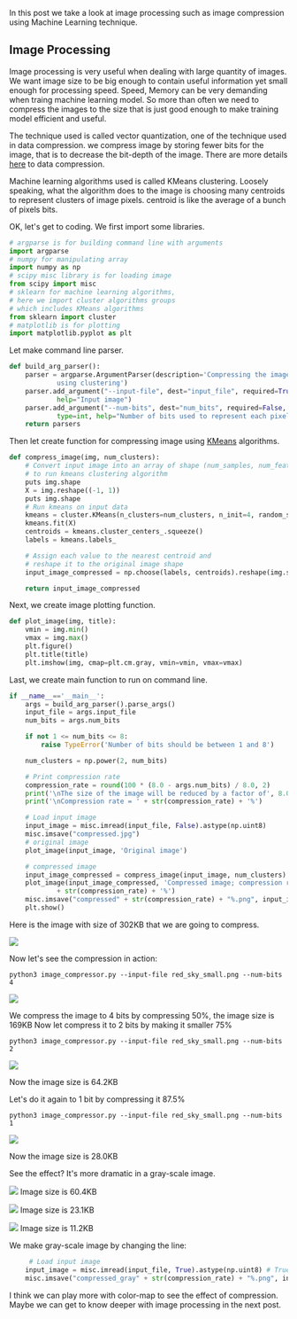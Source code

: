 In this post we take a look at image processing such as image compression using Machine Learning technique.

## Image Processing
Image processing is very useful when dealing with large quantity of images. We want image size to be big enough to contain useful information
yet small enough for processing speed. Speed, Memory can be very demanding when traing machine learning model. So more than often we need to compress the images
to the size that is just good enough to make training model efficient and useful.

The technique used is called vector quantization, one of the technique used in data compression. 
we compress image by storing fewer bits for the image, that is to decrease the bit-depth of the image.
There are more details [here](https://www.ics.uci.edu/~dan/pubs/DataCompression.html) to data compression.

Machine learning algorithms used is called KMeans clustering.
Loosely speaking, what the algorithm does to the image is choosing many centroids to represent clusters of image pixels.
centroid is like the average of a bunch of pixels bits.

OK, let's get to coding. We first import some libraries.

```Python
# argparse is for building command line with arguments
import argparse
# numpy for manipulating array
import numpy as np
# scipy misc library is for loading image
from scipy import misc 
# sklearn for machine learning algorithms, 
# here we import cluster algorithms groups 
# which includes KMeans algorithms
from sklearn import cluster
# matplotlib is for plotting
import matplotlib.pyplot as plt
```

Let make command line parser.
```Python
def build_arg_parser():
    parser = argparse.ArgumentParser(description='Compressing the image \
            using clustering')
    parser.add_argument("--input-file", dest="input_file", required=True,
            help="Input image")
    parser.add_argument("--num-bits", dest="num_bits", required=False,
            type=int, help="Number of bits used to represent each pixel")
    return parsers
```

Then let create function for compressing image using [KMeans](https://en.wikipedia.org/wiki/K-means_clustering) algorithms.

```Python
def compress_image(img, num_clusters):
    # Convert input image into an array of shape (num_samples, num_features)
    # to run kmeans clustering algorithm
    puts img.shape
    X = img.reshape((-1, 1))
    puts img.shape
    # Run kmeans on input data
    kmeans = cluster.KMeans(n_clusters=num_clusters, n_init=4, random_state=5)
    kmeans.fit(X)
    centroids = kmeans.cluster_centers_.squeeze()
    labels = kmeans.labels_

    # Assign each value to the nearest centroid and
    # reshape it to the original image shape
    input_image_compressed = np.choose(labels, centroids).reshape(img.shape)

    return input_image_compressed
```

Next, we create image plotting function.

```Python
def plot_image(img, title):
    vmin = img.min()
    vmax = img.max()
    plt.figure()
    plt.title(title)
    plt.imshow(img, cmap=plt.cm.gray, vmin=vmin, vmax=vmax)
```

Last, we create main function to run on command line.

```Python
if __name__=='__main__':
    args = build_arg_parser().parse_args()
    input_file = args.input_file
    num_bits = args.num_bits

    if not 1 <= num_bits <= 8:
        raise TypeError('Number of bits should be between 1 and 8')

    num_clusters = np.power(2, num_bits)

    # Print compression rate
    compression_rate = round(100 * (8.0 - args.num_bits) / 8.0, 2)
    print('\nThe size of the image will be reduced by a factor of', 8.0/args.num_bits)
    print('\nCompression rate = ' + str(compression_rate) + '%')

    # Load input image
    input_image = misc.imread(input_file, False).astype(np.uint8)
    misc.imsave("compressed.jpg")
    # original image
    plot_image(input_image, 'Original image')

    # compressed image
    input_image_compressed = compress_image(input_image, num_clusters)
    plot_image(input_image_compressed, 'Compressed image; compression rate = '
            + str(compression_rate) + '%')
    misc.imsave("compressed" + str(compression_rate) + "%.png", input_image_compressed)
    plt.show()
```
Here is the image with size of 302KB that we are going to compress.

![](https://images.viblo.asia/b21b1131-63f0-4080-b68d-a28b1096ebf1.png)

Now let's see the compression in action:
```Shell
python3 image_compressor.py --input-file red_sky_small.png --num-bits 4
```
![](https://images.viblo.asia/0ce86a5c-b0eb-4b72-9941-adf72fe677f0.png)

We compress the image to 4 bits by compressing 50%, the image size is 169KB
Now let compress it to 2 bits by making it smaller 75%

```Shell
python3 image_compressor.py --input-file red_sky_small.png --num-bits 2
```
![](https://images.viblo.asia/096146ef-fcce-48e9-848c-2fa5c32ae0e0.png)

Now the image size is 64.2KB

Let's do it again to 1 bit by compressing it 87.5%
```Shell
python3 image_compressor.py --input-file red_sky_small.png --num-bits 1
```

![](https://images.viblo.asia/30525f8f-cc50-458e-aa70-ce4ae48a6004.png)

Now the image size is 28.0KB

See the effect?
It's more dramatic in a gray-scale image.

![](https://images.viblo.asia/d74bcd95-5404-41a6-aa6f-e89c5ee0a4d6.png)
Image size is 60.4KB

![](https://images.viblo.asia/9209ac2d-5217-43aa-9e0b-7e9a5a9bc59e.png)
Image size is 23.1KB

![](https://images.viblo.asia/3edbe94d-6787-4291-934e-8cdc0bc5c36e.png)
Image size is 11.2KB

We make gray-scale image by changing the line:
```Python
     # Load input image
    input_image = misc.imread(input_file, True).astype(np.uint8) # True here mean gray-scale
    misc.imsave("compressed_gray" + str(compression_rate) + "%.png", input_image_compressed)
```

I think we can play more with color-map to see the effect of compression.
Maybe we can get to know deeper with image processing in the next post.